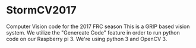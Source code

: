# StormCV2017
Computer Vision code for the 2017 FRC season
This is a GRIP based vision system.  We utilize the "Genereate Code" feature in order to run python code on our Raspberry pi 3.
We're using python 3 and OpenCV 3.
